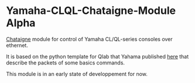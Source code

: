 Yamaha-CLQL-Chataigne-Module Alpha
====================

[Chataigne] module for control of Yamaha CL/QL-series consoles over ethernet.

It is based on the python template for Qlab that Yahama published [here] that describe the packets of some basics commands.

This module is in an early state of developpement for now.


[Chataigne]: https://benjamin.kuperberg.fr/chataigne/
[here]: https://europe.yamaha.com/en/news_events/2019/0610_50_python.html
